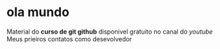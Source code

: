 # ola mundo
 Material do **curso de git github** disponivel gratuito no canal do *youtube*
 Meus prieiros contatos como desevolvedor
